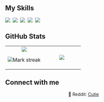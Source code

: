 ## My Skills

<img src="https://img.shields.io/badge/HTML-%23E34F26.svg?logo=html5&logoColor=white"> 
<img src="https://img.shields.io/badge/CSS-1572B6?logo=css3&logoColor=fff"> 
<img src="https://img.shields.io/badge/Python-3776AB?logo=python&logoColor=fff"> 
<img src="https://img.shields.io/badge/Django-%23092E20.svg?logo=django&logoColor=white"> 
<img src="https://img.shields.io/badge/MySQL-4479A1?logo=mysql&logoColor=fff"> 

## GitHub Stats

<table><tbody><tr border="none"><td width="50%" align="center">
<img align="middle" src="https://readme-stats-fork-mauve.vercel.app/api/?username=cutest-egirl&theme=dark&show_icons=true&count_private=true">

<img alt="Mark streak" src="https://github-readme-streak-stats-five-roan.vercel.app?user=cutest-egirl&theme=dark"></td><td width="50%" align="center">
<img align="middle" src="https://readme-stats-fork-mauve.vercel.app/api/top-langs/?username=cutest-egirl&theme=dark&hide_border=false&no-bg=true&no-frame=true&langs_count=6"></td></tr></tbody></table>

## Connect with me

<p align="center">🔗 Reddit: <a href="https://www.reddit.com/u/cutest_egirl/" target="_blank">Cutie</a></p>
